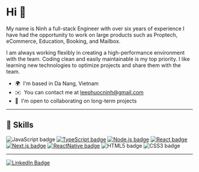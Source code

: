 Hi 👋 
=====================

My name is Ninh a full-stack Engineer with over six years of experience I have had the opportunity to work on large products such as Proptech, eCommerce, Education, Booking, and Mailbox.

I am always working flexibly in creating a high-performance environment with the team. Coding clean and easily maintainable is my top priority. I like learning new technologies to optimize projects and share them with the team.

* 🌍  I'm based in Da Nang, Vietnam
* ✉️  You can contact me at [leephuocninh@gmail.com](mailto:leephuocninh@gmail.com)
* 🤝  I'm open to collaborating on long-term projects

---

## 💎 Skills

![JavaScript badge](https://img.shields.io/badge/-JavaScript-F29400?style=flat-square&logo=javascript&logoColor=white)
[![TypeScript badge](https://img.shields.io/badge/-TypeScript-3178C6?style=flat-square&logo=typescript&logoColor=white&link=https://reactnative.dev)](https://reactnative.dev)
[![Node.js badge](https://img.shields.io/badge/-Node.js-339933?style=flat-square&logo=node.js&logoColor=white&link=https://nodejs.org/en/)](https://nodejs.org/en/)
[![React badge](https://img.shields.io/badge/-ReactJS-13B5EA?style=flat-square&logo=react&logoColor=white&link=https://reactjs.org)](https://reactjs.org)
[![Next.js badge](https://img.shields.io/badge/-NEXTJS-000000?style=flat-square&logo=Next.js&logoColor=white&link=https://nextjs.org)](https://nextjs.org)
[![ReactNative badge](https://img.shields.io/badge/-React_Native-563D7C?style=flat-square&logo=react&logoColor=white&link=https://reactnative.dev)](https://reactnative.dev)
![HTML5 badge](https://img.shields.io/badge/-HTML5-E34F26?style=flat-square&logo=HTML5&logoColor=white)
![CSS3 badge](https://img.shields.io/badge/-CSS3-1572B6?style=flat-square&logo=CSS3&logoColor=white)

---

<a href="https://www.linkedin.com/in/ninhledev/"><img src="https://img.shields.io/badge/LinkedIn-blue?style=for-the-badge&logo=linkedin&logoColor=white" alt="LinkedIn Badge"></a>
